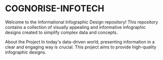 # COGNORISE-INFOTECH
Welcome to the Informational Infographic Design repository! This repository contains a collection of visually appealing and informative infographic designs created to simplify complex data and concepts.

About the Project
In today's data-driven world, presenting information in a clear and engaging way is crucial. This project aims to provide high-quality infographic designs.
